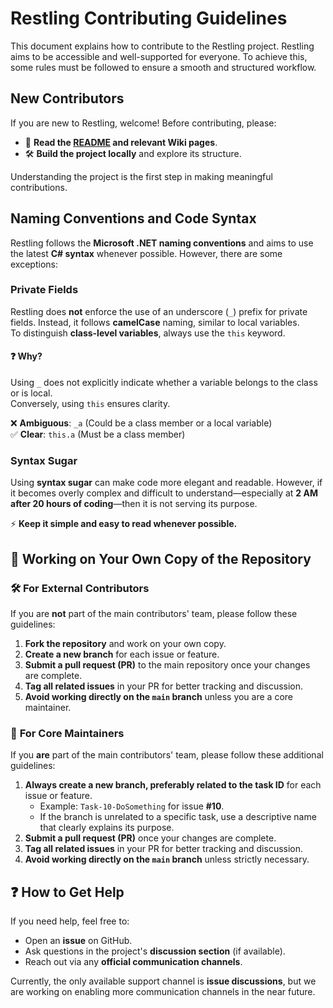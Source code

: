 # Restling Contributing Guidelines  

This document explains how to contribute to the Restling project. Restling aims to be accessible and well-supported for everyone. To achieve this, some rules must be followed to ensure a smooth and structured workflow.

## New Contributors  

If you are new to Restling, welcome! Before contributing, please:  
- 📖 **Read the [README](./README.md) and relevant Wiki pages**.  
- 🛠️ **Build the project locally** and explore its structure.   

Understanding the project is the first step in making meaningful contributions.

## Naming Conventions and Code Syntax  

Restling follows the **Microsoft .NET naming conventions** and aims to use the latest **C# syntax** whenever possible. However, there are some exceptions:

### Private Fields  

Restling does **not** enforce the use of an underscore (`_`) prefix for private fields. Instead, it follows **camelCase** naming, similar to local variables.  
To distinguish **class-level variables**, always use the `this` keyword.  

#### ❓ Why?  
Using `_` does not explicitly indicate whether a variable belongs to the class or is local.  
Conversely, using `this` ensures clarity.  

❌ **Ambiguous**: `_a` (Could be a class member or a local variable)  
✅ **Clear**: `this.a` (Must be a class member)  

### Syntax Sugar  

Using **syntax sugar** can make code more elegant and readable. However, if it becomes overly complex and difficult to understand—especially at **2 AM after 20 hours of coding**—then it is not serving its purpose.  

⚡ **Keep it simple and easy to read whenever possible.**  

## 🔄 Working on Your Own Copy of the Repository  

### 🛠️ **For External Contributors**  
If you are **not** part of the main contributors' team, please follow these guidelines:  
1. **Fork the repository** and work on your own copy.  
2. **Create a new branch** for each issue or feature.  
3. **Submit a pull request (PR)** to the main repository once your changes are complete.  
4. **Tag all related issues** in your PR for better tracking and discussion.  
5. **Avoid working directly on the `main` branch** unless you are a core maintainer.  

### 🔧 **For Core Maintainers**  
If you **are** part of the main contributors' team, please follow these additional guidelines:  
1. **Always create a new branch, preferably related to the task ID** for each issue or feature.  
   - Example: `Task-10-DoSomething` for issue **#10**.  
   - If the branch is unrelated to a specific task, use a descriptive name that clearly explains its purpose.  
2. **Submit a pull request (PR)** once your changes are complete.  
3. **Tag all related issues** in your PR for better tracking and discussion.  
4. **Avoid working directly on the `main` branch** unless strictly necessary.  

## ❓ How to Get Help  

If you need help, feel free to:  
- Open an **issue** on GitHub.  
- Ask questions in the project's **discussion section** (if available).  
- Reach out via any **official communication channels**.  

Currently, the only available support channel is **issue discussions**, but we are working on enabling more communication channels in the near future.  